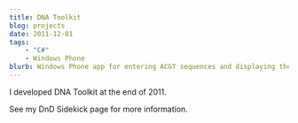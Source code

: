 ```yaml
---
title: DNA Toolkit
blog: projects
date: 2011-12-01
tags:
    - "C#"
    - Windows Phone
blurb: Windows Phone app for entering ACGT sequences and displaying the names of the entered sequences.
---
```

I developed DNA Toolkit at the end of 2011.

See my DnD Sidekick page for more information.

